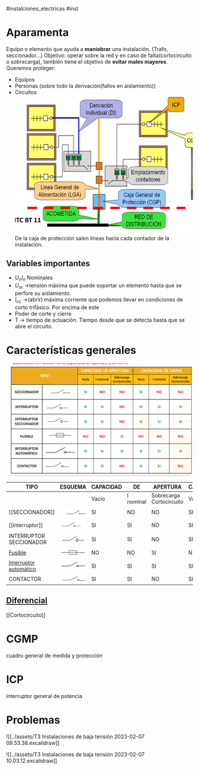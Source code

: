 #instalciones_electricas #inst 
# Aparamenta
Equipo o elemento que ayuda a **maniobrar** una instalación. (Trafo, seccionador…)
Objetivo: operar sobre la red y en caso de falta(cortocircuito o sobrecarga), también tiene el objetivo de **evitar males mayores**.
Queremos proteger:
- Equipos
- Personas (sobre todo la derivación(fallos en aislamiento))
- Circuitos
![|300](../assets/Screenshot_2023-02-06-10-25-40-883_cn.wps.moffice_eng.png)
De la caja de protección salen líneas hacia cada contador de la instalación.
## Variables importantes

- $U_n I_n$ Nominales
- $U_{m}$ ->tensión máxima que puede soportar un elemento hasta que se perfore su aislamiento.
- $I_{cc}$ ->(abrir) máxima corriente que podemos llevar en condiciones de corto trifásico. Por encima de este 
- Poder de corte y cierre
- T -> tiempo de actuación. Tiempo desde que se detecta hasta que se abre el circuito.
# Características generales
![](../assets/Screenshot_2023-02-06-10-45-19-997_cn.wps.moffice_eng.png)

|                   TIPO   | ESQUEMA  | CAPACIDAD | DE        | APERTURA         | CAPACIDAD| DE | CIERRE                   |
| ----------------------- | ---- | --------- | --------- | ------------------------ | ----- | ------------ | ------------------------ |
|                         |    | Vacío     | I nominal | Sobrecarga Cortocircuito | Vacío | I nominal    | Sobrecarga Cortocircuito |
| [[SECCIONADOR]]             |   ![](../assets/Pasted%20image%2020230224233159.png)   | SI        | NO        | NO                       | SI    | NO           | NO                       |
| [[interruptor]]             | ![](../assets/Pasted%20image%2020230224233437.png)    | SI        | SI        | NO                       | SI    | SI           | SI                       |
| INTERRUPTOR SECCIONADOR |   ![](../assets/Pasted%20image%2020230224233456.png)  | SI        | SI        | NO                       | SI    | SI           | SI                       |
| [Fusible](Fusible.md)                 | ![](../assets/Pasted%20image%2020230224233223.png)     | NO        | NO        | SI                       | NO    | NO           | NO                       |
| [Interruptor automático](PIA%20Automáticos.md)  | ![](../assets/Pasted%20image%2020230224233255.png)    | SI        | SI        | SI                       | SI    | SI           | SI                       |
| CONTACTOR               |  ![](../assets/Pasted%20image%2020230224233308.png)    | SI        | SI        | NO                       | SI    | SI           | NO                       |

## [Diferencial](Diferencial.md)

[[Cortocircuito]]
# CGMP
cuadro general de medida y protección
# ICP
interruptor general de potencia


# Problemas
![[../assets/T3 Instalaciones de baja tensión 2023-02-07 09.53.38.excalidraw]]

![[../assets/T3 Instalaciones de baja tensión 2023-02-07 10.03.12.excalidraw]]

